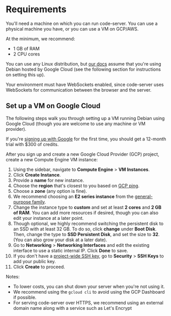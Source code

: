 # Requirements

You'll need a machine on which you can run code-server. You can use a physical
machine you have, or you can use a VM on GCP/AWS.

At the minimum, we recommend:

- 1 GB of RAM
- 2 CPU cores

You can use any Linux distribution, but [our
docs](https://coder.com/docs/code-server/latest/guide) assume that you're using
Debian hosted by Google Cloud (see the following section for instructions on
setting this up).

Your environment must have WebSockets enabled, since code-server uses WebSockets
for communication between the browser and the server.

## Set up a VM on Google Cloud

The following steps walk you through setting up a VM running Debian using Google
Cloud (though you are welcome to use any machine or VM provider).

If you're [signing up with Google](https://console.cloud.google.com/getting-started) for the first time, you should get a 12-month trial with
$300 of credits.

After you sign up and create a new Google Cloud Provider (GCP) project, create a
new Compute Engine VM instance:

1. Using the sidebar, navigate to **Compute Engine** > **VM Instances**.
2. Click **Create Instance**.
3. Provide a **name** for new instance.
4. Choose the **region** that's closest to you based on [GCP
   ping](https://gcping.com/).
5. Choose a **zone** (any option is fine).
6. We recommend choosing an **E2 series instance** from the [general-purpose
   family](https://cloud.google.com/compute/docs/machine-types#general_purpose).
7. Change the instance type to **custom** and set at least **2 cores** and **2
   GB of RAM**. You can add more resources if desired, though you can also edit
   your instance at a later point.
8. Though optional, we highly recommend switching the persistent disk to an SSD
   with at least 32 GB. To do so, click **change** under **Boot Disk**. Then,
   change the type to **SSD Persistent Disk**, and set the size to **32**. (You
   can also grow your disk at a later date).
9. Go to **Networking** > **Networking Interfaces** and edit the existing
   interface to use a static internal IP. Click **Done** to save.
10. If you don't have a [project-wide SSH
    key](https://cloud.google.com/compute/docs/instances/adding-removing-ssh-keys#project-wide),
    go to **Security** > **SSH Keys** to add your public key.
11. Click **Create** to proceed.

Notes:

- To lower costs, you can shut down your server when you're not using it.
- We recommend using the `gcloud cli` to avoid using the GCP Dashboard if possible.
- For serving code-server over HTTPS, we recommend using an external domain name along with a service such as Let's Encrypt
